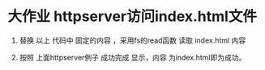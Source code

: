 # 大作业 httpserver访问index.html文件
1. 替换 以上 代码中 固定的内容 ，采用fs的read函数 读取 index.html 内容

2. 按照 上面httpserver例子 成功完成 显示，内容 为index.html即为成功。
